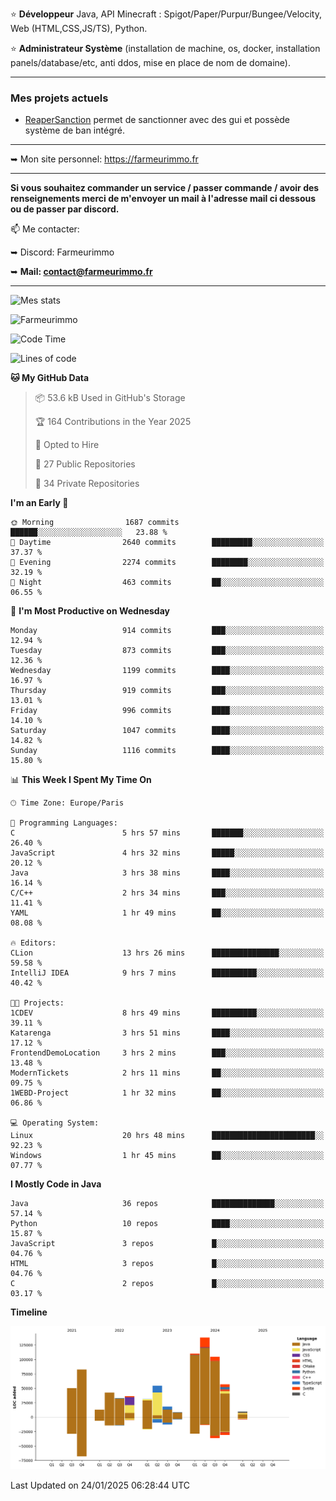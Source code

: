 ⭐ **Développeur** Java, API Minecraft : Spigot/Paper/Purpur/Bungee/Velocity, Web (HTML,CSS,JS/TS), Python.

⭐ **Administrateur Système** (installation de machine, os, docker, installation panels/database/etc, anti ddos, mise en place de nom de domaine).

---

### Mes projets actuels
- [ReaperSanction](https://www.spigotmc.org/resources/reapersanction.89580/) permet de sanctionner avec des gui et possède système de ban intégré.

---

➥ Mon site personnel: https://farmeurimmo.fr

---

**Si vous souhaitez commander un service / passer commande / avoir des renseignements merci de m'envoyer un mail à l'adresse mail ci dessous ou de passer par discord.**

📫 Me contacter:
 
   ➥ Discord: Farmeurimmo
   
   ➥ **Mail: contact@farmeurimmo.fr**

---

![Mes stats](https://github-readme-stats.farmeurimmo.fr/api?username=Farmeurimmo&count_private=true&show_icons=true&theme=radical)

<img src="https://komarev.com/ghpvc/?username=Farmeurimmo" alt="Farmeurimmo" />

<!--START_SECTION:waka-->
![Code Time](http://img.shields.io/badge/Code%20Time-1%2C799%20hrs%2037%20mins-blue)

![Lines of code](https://img.shields.io/badge/From%20Hello%20World%20I%27ve%20Written-790.3%20thousand%20lines%20of%20code-blue)

**🐱 My GitHub Data** 

> 📦 53.6 kB Used in GitHub's Storage 
 > 
> 🏆 164 Contributions in the Year 2025
 > 
> 💼 Opted to Hire
 > 
> 📜 27 Public Repositories 
 > 
> 🔑 34 Private Repositories 
 > 
**I'm an Early 🐤** 

```text
🌞 Morning                1687 commits        ██████░░░░░░░░░░░░░░░░░░░   23.88 % 
🌆 Daytime                2640 commits        █████████░░░░░░░░░░░░░░░░   37.37 % 
🌃 Evening                2274 commits        ████████░░░░░░░░░░░░░░░░░   32.19 % 
🌙 Night                  463 commits         ██░░░░░░░░░░░░░░░░░░░░░░░   06.55 % 
```
📅 **I'm Most Productive on Wednesday** 

```text
Monday                   914 commits         ███░░░░░░░░░░░░░░░░░░░░░░   12.94 % 
Tuesday                  873 commits         ███░░░░░░░░░░░░░░░░░░░░░░   12.36 % 
Wednesday                1199 commits        ████░░░░░░░░░░░░░░░░░░░░░   16.97 % 
Thursday                 919 commits         ███░░░░░░░░░░░░░░░░░░░░░░   13.01 % 
Friday                   996 commits         ████░░░░░░░░░░░░░░░░░░░░░   14.10 % 
Saturday                 1047 commits        ████░░░░░░░░░░░░░░░░░░░░░   14.82 % 
Sunday                   1116 commits        ████░░░░░░░░░░░░░░░░░░░░░   15.80 % 
```


📊 **This Week I Spent My Time On** 

```text
🕑︎ Time Zone: Europe/Paris

💬 Programming Languages: 
C                        5 hrs 57 mins       ███████░░░░░░░░░░░░░░░░░░   26.40 % 
JavaScript               4 hrs 32 mins       █████░░░░░░░░░░░░░░░░░░░░   20.12 % 
Java                     3 hrs 38 mins       ████░░░░░░░░░░░░░░░░░░░░░   16.14 % 
C/C++                    2 hrs 34 mins       ███░░░░░░░░░░░░░░░░░░░░░░   11.41 % 
YAML                     1 hr 49 mins        ██░░░░░░░░░░░░░░░░░░░░░░░   08.08 % 

🔥 Editors: 
CLion                    13 hrs 26 mins      ███████████████░░░░░░░░░░   59.58 % 
IntelliJ IDEA            9 hrs 7 mins        ██████████░░░░░░░░░░░░░░░   40.42 % 

🐱‍💻 Projects: 
1CDEV                    8 hrs 49 mins       ██████████░░░░░░░░░░░░░░░   39.11 % 
Katarenga                3 hrs 51 mins       ████░░░░░░░░░░░░░░░░░░░░░   17.12 % 
FrontendDemoLocation     3 hrs 2 mins        ███░░░░░░░░░░░░░░░░░░░░░░   13.48 % 
ModernTickets            2 hrs 11 mins       ██░░░░░░░░░░░░░░░░░░░░░░░   09.75 % 
1WEBD-Project            1 hr 32 mins        ██░░░░░░░░░░░░░░░░░░░░░░░   06.86 % 

💻 Operating System: 
Linux                    20 hrs 48 mins      ███████████████████████░░   92.23 % 
Windows                  1 hr 45 mins        ██░░░░░░░░░░░░░░░░░░░░░░░   07.77 % 
```

**I Mostly Code in Java** 

```text
Java                     36 repos            ██████████████░░░░░░░░░░░   57.14 % 
Python                   10 repos            ████░░░░░░░░░░░░░░░░░░░░░   15.87 % 
JavaScript               3 repos             █░░░░░░░░░░░░░░░░░░░░░░░░   04.76 % 
HTML                     3 repos             █░░░░░░░░░░░░░░░░░░░░░░░░   04.76 % 
C                        2 repos             █░░░░░░░░░░░░░░░░░░░░░░░░   03.17 % 
```



**Timeline**

![Lines of Code chart](https://raw.githubusercontent.com/Farmeurimmo/Farmeurimmo/main/assets/bar_graph.png)


 Last Updated on 24/01/2025 06:28:44 UTC
<!--END_SECTION:waka-->

